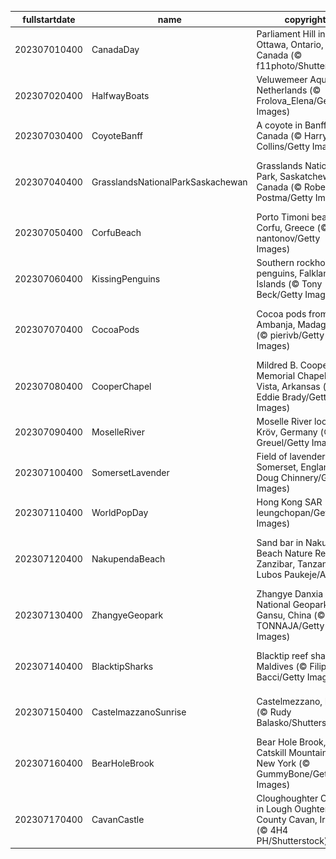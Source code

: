 |fullstartdate|name|copyright|title|image|
|--|--|--|--|--|
202307010400|CanadaDay|Parliament Hill in Ottawa, Ontario, Canada (© f11photo/Shutterstock)|Happy Canada Day!|![](/en-CA/2023/07/202307010400CanadaDay.jpg)|
202307020400|HalfwayBoats|Veluwemeer Aqueduct, Netherlands (© Frolova_Elena/Getty Images)|We're halfway there|![](/en-CA/2023/07/202307020400HalfwayBoats.jpg)|
202307030400|CoyoteBanff|A coyote in Banff, Canada (© Harry Collins/Getty Images)|Hot enough to howl|![](/en-CA/2023/07/202307030400CoyoteBanff.jpg)|
202307040400|GrasslandsNationalParkSaskachewan|Grasslands National Park, Saskatchewan, Canada (© Robert Postma/Getty Images)|The grass looks greener on this side|![](/en-CA/2023/07/202307040400GrasslandsNationalParkSaskachewan.jpg)|
202307050400|CorfuBeach|Porto Timoni beach, Corfu, Greece (© nantonov/Getty Images)|Pick your paradise|![](/en-CA/2023/07/202307050400CorfuBeach.jpg)|
202307060400|KissingPenguins|Southern rockhopper penguins, Falkland Islands (© Tony Beck/Getty Images)|A peck between penguins|![](/en-CA/2023/07/202307060400KissingPenguins.jpg)|
202307070400|CocoaPods|Cocoa pods from Ambanja, Madagascar (© pierivb/Getty Images)|A chocolate lover's favourite fruit|![](/en-CA/2023/07/202307070400CocoaPods.jpg)|
202307080400|CooperChapel|Mildred B. Cooper Memorial Chapel, Bella Vista, Arkansas (© Eddie Brady/Getty Images)|Sanctuary among the trees|![](/en-CA/2023/07/202307080400CooperChapel.jpg)|
202307090400|MoselleRiver|Moselle River loop near Kröv, Germany (© Jorg Greuel/Getty Images)|Staying in the loop|![](/en-CA/2023/07/202307090400MoselleRiver.jpg)|
202307100400|SomersetLavender|Field of lavender, Somerset, England (© Doug Chinnery/Getty Images)|A scented sea of purple|![](/en-CA/2023/07/202307100400SomersetLavender.jpg)|
202307110400|WorldPopDay|Hong Kong SAR (© leungchopan/Getty Images)|A sea of humanity|![](/en-CA/2023/07/202307110400WorldPopDay.jpg)|
202307120400|NakupendaBeach|Sand bar in Nakupenda Beach Nature Reserve, Zanzibar, Tanzania  (© Lubos Paukeje/Alamy)|The world's most exclusive beach?|![](/en-CA/2023/07/202307120400NakupendaBeach.jpg)|
202307130400|ZhangyeGeopark|Zhangye Danxia National Geopark, Gansu, China (© TONNAJA/Getty Images)|Walking a rocky rainbow|![](/en-CA/2023/07/202307130400ZhangyeGeopark.jpg)|
202307140400|BlacktipSharks|Blacktip reef sharks, Maldives (© Filippo Bacci/Getty Images)|A shiver of sharks on the hunt|![](/en-CA/2023/07/202307140400BlacktipSharks.jpg)|
202307150400|CastelmazzanoSunrise|Castelmezzano, Italy (© Rudy Balasko/Shutterstock)|A postcard-perfect landscape|![](/en-CA/2023/07/202307150400CastelmazzanoSunrise.jpg)|
202307160400|BearHoleBrook|Bear Hole Brook, Catskill Mountains, New York (© GummyBone/Getty Images)|Babbling on and on|![](/en-CA/2023/07/202307160400BearHoleBrook.jpg)|
202307170400|CavanCastle|Cloughoughter Castle in Lough Oughter, County Cavan, Ireland (© 4H4 PH/Shutterstock)|A time-worn medieval marvel|![](/en-CA/2023/07/202307170400CavanCastle.jpg)|
